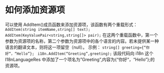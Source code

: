 # 如何添加资源项

可以使用 AddItem()成员函数来添加资源项，该函数有两个重载形式： 
<code>AddItem(string itemName,string[] text);</code>
<code>AddItem(KeyValuePair<string,string[]> pair);</code>
在这两个重载函数中，第一个参数为资源项的名称，第二个参数为资源项中的各个语言的内容。若未提供某一种语言的翻译文本，则将这一项留空（null）。 
示例： 
<code>string[] greeting={“你好“，“Hello”}; </code>
<code>i18n.AddItem(“Greeting”,greeting);</code>
该段代码向 i18n 这个 I18nLanguageRes 中添加了一个项名为”Greeting”,内容为{“你好“，“Hello”};的资源项。 
